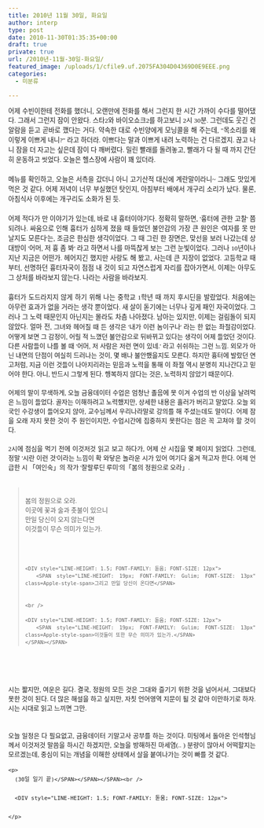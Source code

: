 ```yaml
---
title: 2010년 11월 30일, 화요일
author: interp
type: post
date: 2010-11-30T01:35:35+00:00
draft: true
private: true
url: /2010년-11월-30일-화요일/
featured_image: /uploads/1/cfile9.uf.2075FA304D04369D0E9EEE.png
categories:
  - 미분류

---
```

<DIV style="TEXT-ALIGN: justify; LINE-HEIGHT: 1.5; FONT-FAMILY: 돋움; FONT-SIZE: 12px">
  <SPAN style="FONT-FAMILY: Gulim"><SPAN style="FONT-SIZE: 10pt">어제 수빈이한테 전화를 했더니, 오랜만에 전화를 해서 그런지 한 시간 가까이 수다를 떨어댔다. 그래서 그런지 잠이 안왔다. 스타2와 바이오쇼크2를 하고보니 2시 30분. 그런데도 웃긴 건 알람을 듣고 곧바로 깼다는 거다. 약속한 대로 수빈양에게 모닝콜을 해 주는데, "목소리를 왜 이렇게 이쁘게 내니?" 라고 하더라. 이쁘다는 말과 이쁘게 내려 노력하는 건 다르겠지. 끊고 나니 잠을 더 자고는 싶은데 잠이 다 깨버렸다. 밀린 빨래를 돌려놓고, 빨래가 다 될 때 까지 간단히 운동하고 씻었다. 오늘은 헬스장에 사람이 꽤 있더라.</SPAN></SPAN>



  


<DIV style="TEXT-ALIGN: justify; LINE-HEIGHT: 1.5; FONT-FAMILY: 돋움; FONT-SIZE: 12px">
  <SPAN style="FONT-FAMILY: Gulim"><SPAN style="FONT-SIZE: 10pt"><br /> </SPAN></SPAN>



  


<DIV style="TEXT-ALIGN: justify; LINE-HEIGHT: 1.5; FONT-FAMILY: 돋움; FONT-SIZE: 12px">
  <SPAN style="FONT-FAMILY: Gulim"><SPAN style="FONT-SIZE: 10pt">메뉴를 확인하고, 오늘은 서측을 갔더니 아니 고기산적 대신에 계란말이라니~ 그래도 맛있게 먹은 것 같다. 어제 저녁이 너무 부실했던 탓인지, 아침부터 배에서 개구리 소리가 났다. 물론, 아침식사 이후에는 개구리도 소화가 된 듯.</SPAN></SPAN>



  


<DIV style="TEXT-ALIGN: justify; LINE-HEIGHT: 1.5; FONT-FAMILY: 돋움; FONT-SIZE: 12px">
  <SPAN style="FONT-FAMILY: Gulim"><SPAN style="FONT-SIZE: 10pt"><br /> </SPAN></SPAN>



  


<DIV style="TEXT-ALIGN: justify; LINE-HEIGHT: 1.5; FONT-FAMILY: 돋움; FONT-SIZE: 12px">
  <SPAN style="FONT-FAMILY: Gulim"><SPAN style="FONT-SIZE: 10pt">어제 적다가 만 이야기가 있는데, 바로 내 흉터이야기다. 정확히 말하면, '흉터에 관한 고찰' 쯤 되려나. 싸움으로 인해 흉터가 심하게 졌을 때 들었던 불안감의 가장 큰 원인은 '여자를 못 만날지도 모른다'는, 조금은 한심한 생각이었다. 그 때 그린 한 장면은, 맞선을 보러 나갔는데 상대방이 '어머, 저 흉 좀 봐' 라고 하면서 나를 마뜩찮게 보는 그런 눈빛이었다. 그러나 10년이나 지난 지금은 어떤가. 헤어지긴 했지만 사랑도 해 봤고, 사는데 큰 지장이 없었다. 고등학교 때부터, 선명하던 흉터자국이 점점 내 것이 되고 자연스럽게 자리를 잡아가면서, 이제는 아무도 그 상처를 바라보지 않는다. 나라는 사람을 바라보지.&nbsp;</SPAN></SPAN>



  


<DIV style="TEXT-ALIGN: justify; LINE-HEIGHT: 1.5; FONT-FAMILY: 돋움; FONT-SIZE: 12px">
  <SPAN style="FONT-FAMILY: Gulim"><SPAN style="FONT-SIZE: 10pt"><br /> </SPAN></SPAN>



  


<DIV style="TEXT-ALIGN: justify; LINE-HEIGHT: 1.5; FONT-FAMILY: 돋움; FONT-SIZE: 12px">
  <SPAN style="FONT-FAMILY: Gulim"><SPAN style="FONT-SIZE: 10pt">흉터가 도드라지지 않게 하기 위해 나는 중학교 1학년 때 까지 후시딘을 발랐었다. 처음에는 아무런 효과가 없을 거라는 생각 뿐이었다. 새 살이 돋기에는 너무나 깊게 패인 자국이었다. 그러나 그 노력 때문인지 아닌지는 몰라도 차츰 나아졌다. 남아는 있지만, 이제는 걸림돌이 되지 않았다. 얼마 전,&nbsp;</SPAN></SPAN><SPAN style="LINE-HEIGHT: 19px; FONT-FAMILY: Gulim; FONT-SIZE: 13px" class=Apple-style-span>그녀와 헤어질 때 든 생각은 '내가 이런 놈이구나' 라는 한 없는 좌절감이었다. 어떻게 보면 그 감정이, 어릴 적 느꼈던 불안감으로 뒤바뀌고 있다는 생각이 어제 들었던 것이다. 다른 사람들이 나를 볼 때 '어머, 저 사람은 저런 면이 있네.' 라고 쉬쉬하는 그런 느낌. 외모가 아닌 내면의 단점이 여실히 드러나는 것이, 몇 배나 불안했을지도 모른다. 하지만 흉터에 발랐던 연고처럼, 지금 이런 것들이 나아지리라는 믿음과 노력을 통해 이 좌절 역시 분명히 지나간다고 믿어야 한다. 아니, 반드시 그렇게 된다. 행복하지 않다는 것은, 노력하지 않았기 때문이다.&nbsp;</SPAN>



  


<DIV style="TEXT-ALIGN: justify; LINE-HEIGHT: 1.5; FONT-FAMILY: 돋움; FONT-SIZE: 12px">
  <SPAN style="LINE-HEIGHT: 19px; FONT-FAMILY: Gulim; FONT-SIZE: 13px" class=Apple-style-span><br /> </SPAN>



  


<DIV style="TEXT-ALIGN: justify; LINE-HEIGHT: 1.5; FONT-FAMILY: 돋움; FONT-SIZE: 12px">
  <SPAN style="LINE-HEIGHT: 19px; FONT-FAMILY: Gulim; FONT-SIZE: 13px" class=Apple-style-span>어제의 말이 무색하게, 오늘 금융데이터 수업은 엄청난 졸음에 못 이겨 수업의 반 이상을 날려먹은 느낌이 들었다. 골자는 이해하려고 노력했지만, 상세한 내용은 흘러가 버리고 말았다. 오늘 외국인 수강생이 들어오지 않아, 교수님께서 우리나라말로 강의를 해 주셨는데도 말이다. 어제 잠을 오래 자지 못한 것이 주 원인이지만, 수업시간에 집중하지 못한다는 점은 꼭 고쳐야 할 것이다.</SPAN>



  


<DIV style="TEXT-ALIGN: justify; LINE-HEIGHT: 1.5; FONT-FAMILY: 돋움; FONT-SIZE: 12px">
  <SPAN style="LINE-HEIGHT: 19px; FONT-FAMILY: Gulim; FONT-SIZE: 13px" class=Apple-style-span><br /> </SPAN>



  


<DIV style="TEXT-ALIGN: justify; LINE-HEIGHT: 1.5; FONT-FAMILY: 돋움; FONT-SIZE: 12px">
  <SPAN style="LINE-HEIGHT: 19px; FONT-FAMILY: Gulim; FONT-SIZE: 13px" class=Apple-style-span>2시에 점심을 먹기 전에 이것저것 읽고 보고 하다가, 어제 산 시집을 몇 페이지 읽었다. 그런데, 정말 '시란 이런 것'이라는 느낌이 확 와닿은 놀라운 시가 있어 여기다 옮겨 적고자 한다. 어제 언급한 시&nbsp;</SPAN><SPAN style="LINE-HEIGHT: 19px; FONT-FAMILY: Gulim; FONT-SIZE: 13px" class=Apple-style-span>「여인숙</SPAN><SPAN style="LINE-HEIGHT: 19px; FONT-FAMILY: Gulim; FONT-SIZE: 13px" class=Apple-style-span>」의 작가 '잘랄루딘 루미'의</SPAN><SPAN style="LINE-HEIGHT: 19px; FONT-FAMILY: Gulim; FONT-SIZE: 13px" class=Apple-style-span>「봄의 정원으로 오라」.</SPAN>



  


<DIV style="LINE-HEIGHT: 1.5; FONT-FAMILY: 돋움; FONT-SIZE: 12px">
  <SPAN style="LINE-HEIGHT: 19px; FONT-FAMILY: Gulim; FONT-SIZE: 13px" class=Apple-style-span><br /> </SPAN>



  


<DIV style="LINE-HEIGHT: 1.5; FONT-FAMILY: 돋움; FONT-SIZE: 12px">
  <SPAN style="LINE-HEIGHT: 19px; FONT-FAMILY: Gulim; FONT-SIZE: 13px" class=Apple-style-span></SPAN>



  


<BLOCKQUOTE style="LINE-HEIGHT: 1.5; FONT-FAMILY: 돋움; FONT-SIZE: 12px">
  <br /> 
  
  <DIV style="LINE-HEIGHT: 1.5; FONT-FAMILY: 돋움; FONT-SIZE: 12px">
    <SPAN style="LINE-HEIGHT: 19px; FONT-FAMILY: Gulim; FONT-SIZE: 13px" class=Apple-style-span>봄의 정원으로 오라.</SPAN>
  
  
  <br /> 
  
  <DIV style="LINE-HEIGHT: 1.5; FONT-FAMILY: 돋움; FONT-SIZE: 12px">
    <SPAN style="LINE-HEIGHT: 19px; FONT-FAMILY: Gulim; FONT-SIZE: 13px" class=Apple-style-span>이곳에 꽃과 술과 촛불이 있으니</SPAN>
  
  
  <br /> 
  
  <DIV style="LINE-HEIGHT: 1.5; FONT-FAMILY: 돋움; FONT-SIZE: 12px">
    <SPAN style="LINE-HEIGHT: 19px; FONT-FAMILY: Gulim; FONT-SIZE: 13px" class=Apple-style-span>만일 당신이 오지 않는다면</SPAN>
  
  
  <br /> 
  
  <DIV style="LINE-HEIGHT: 1.5; FONT-FAMILY: 돋움; FONT-SIZE: 12px">
    <SPAN style="LINE-HEIGHT: 19px; FONT-FAMILY: Gulim; FONT-SIZE: 13px" class=Apple-style-span>이것들이 무슨 의미가 있는가.</SPAN>
  
  
  <br /> 
  
  <DIV style="LINE-HEIGHT: 1.5; FONT-FAMILY: 돋움; FONT-SIZE: 12px">
    <SPAN style="LINE-HEIGHT: 19px; FONT-FAMILY: Gulim; FONT-SIZE: 13px" class=Apple-style-span><br /> </SPAN>
  
  
  <br /> 
  
  <DIV style="LINE-HEIGHT: 1.5; FONT-FAMILY: 돋움; FONT-SIZE: 12px">
    <SPAN style="LINE-HEIGHT: 19px; FONT-FAMILY: Gulim; FONT-SIZE: 13px" class=Apple-style-span><SPAN style="LINE-HEIGHT: 15px; FONT-FAMILY: Dotum, sans-serif; FONT-SIZE: 12px" class=Apple-style-span><br /> 
    
    <DIV style="LINE-HEIGHT: 1.5; FONT-FAMILY: 돋움; FONT-SIZE: 12px">
      <SPAN style="LINE-HEIGHT: 19px; FONT-FAMILY: Gulim; FONT-SIZE: 13px" class=Apple-style-span>그리고 만일 당신이 온다면</SPAN>
    
    
    <br /> 
    
    <DIV style="LINE-HEIGHT: 1.5; FONT-FAMILY: 돋움; FONT-SIZE: 12px">
      <SPAN style="LINE-HEIGHT: 19px; FONT-FAMILY: Gulim; FONT-SIZE: 13px" class=Apple-style-span>이것들이 또한 무슨 의미가 있는가.</SPAN>
    </SPAN></SPAN>
  
</BLOCKQUOTE>


  


<DIV style="LINE-HEIGHT: 1.5; FONT-FAMILY: 돋움; FONT-SIZE: 12px">
  <SPAN style="LINE-HEIGHT: 19px; FONT-FAMILY: Gulim; FONT-SIZE: 13px" class=Apple-style-span><SPAN style="LINE-HEIGHT: 15px; FONT-FAMILY: Dotum, sans-serif; FONT-SIZE: 12px" class=Apple-style-span><br /> 
  
  <DIV style="LINE-HEIGHT: 1.5; FONT-FAMILY: 돋움; FONT-SIZE: 12px">
    <SPAN style="LINE-HEIGHT: 19px; FONT-FAMILY: Gulim; FONT-SIZE: 13px" class=Apple-style-span></SPAN>
  
  
  <br /> 
  
  <DIV style="LINE-HEIGHT: 1.5; FONT-FAMILY: 돋움; FONT-SIZE: 12px">
    <SPAN style="LINE-HEIGHT: 19px; FONT-FAMILY: Gulim; FONT-SIZE: 13px" class=Apple-style-span><br /> </SPAN>
  </SPAN></SPAN>



  


<DIV style="TEXT-ALIGN: justify; LINE-HEIGHT: 1.5; FONT-FAMILY: 돋움; FONT-SIZE: 12px">
  <SPAN style="LINE-HEIGHT: 19px; FONT-FAMILY: Gulim; FONT-SIZE: 13px" class=Apple-style-span><SPAN style="LINE-HEIGHT: 15px; FONT-FAMILY: Dotum, sans-serif; FONT-SIZE: 12px" class=Apple-style-span><br /> 
  
  <DIV style="LINE-HEIGHT: 1.5; FONT-FAMILY: 돋움; FONT-SIZE: 12px">
    <SPAN style="LINE-HEIGHT: 19px; FONT-FAMILY: Gulim; FONT-SIZE: 13px" class=Apple-style-span>시는 짧지만, 여운은 길다. 결국, 정원의 모든 것은 그대와 즐기기 위한 것을 넘어서서, 그대보다 못한 것이 된다. 더 많은 해설을 하고 싶지만, 자칫 언어영역 지문이 될 것 같아 이만하기로 하자. 시는 시대로 읽고 느끼면 그만.&nbsp;</SPAN>
  
  
  <br /> 
  
  <DIV style="LINE-HEIGHT: 1.5; FONT-FAMILY: 돋움; FONT-SIZE: 12px">
    <SPAN style="LINE-HEIGHT: 19px; FONT-FAMILY: Gulim; FONT-SIZE: 13px" class=Apple-style-span><br /> </SPAN>
  
  
  <br /> 
  
  <DIV style="LINE-HEIGHT: 1.5; FONT-FAMILY: 돋움; FONT-SIZE: 12px">
    <SPAN style="LINE-HEIGHT: 19px; FONT-FAMILY: Gulim; FONT-SIZE: 13px" class=Apple-style-span>오늘 일정은 다 필요없고, 금융데이터 기말고사 공부를 하는 것이다. 미팅에서 돌아온 인석형님께서 이것저것 말씀을 하시긴 하겠지만, 오늘을 방해하진 마세염(.. ) 분량이 많아서 어떡할지는 모르겠는데, 중심이 되는 개념을 이해한 상태에서 살을 붙여나가는 것이 빠를 것 같다.</p> 
    
    <p>
      (30일 일기 끝)</SPAN></SPAN></SPAN><br /> 
      
      <DIV style="LINE-HEIGHT: 1.5; FONT-FAMILY: 돋움; FONT-SIZE: 12px">
      
    </p>